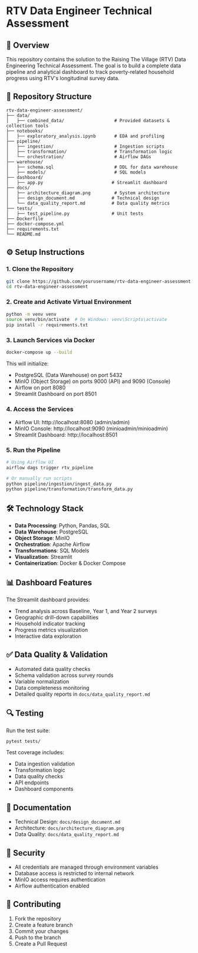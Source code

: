 # RTV Data Engineer Technical Assessment

## 📌 Overview
This repository contains the solution to the Raising The Village (RTV) Data Engineering Technical Assessment. The goal is to build a complete data pipeline and analytical dashboard to track poverty-related household progress using RTV's longitudinal survey data.

## 📁 Repository Structure
```
rtv-data-engineer-assessment/
├── data/
│   ├── combined_data/                   # Provided datasets & collection tools
├── notebooks/
│   ├── exploratory_analysis.ipynb       # EDA and profiling
├── pipeline/
│   ├── ingestion/                       # Ingestion scripts
│   ├── transformation/                  # Transformation logic
│   └── orchestration/                   # Airflow DAGs
├── warehouse/
│   ├── schema.sql                       # DDL for data warehouse
│   ├── models/                          # SQL models
├── dashboard/
│   ├── app.py                          # Streamlit dashboard
├── docs/
│   ├── architecture_diagram.png         # System architecture
│   ├── design_document.md              # Technical design
│   └── data_quality_report.md          # Data quality metrics
├── tests/
│   ├── test_pipeline.py                # Unit tests
├── Dockerfile
├── docker-compose.yml
├── requirements.txt
└── README.md
```

## ⚙️ Setup Instructions

### 1. Clone the Repository
```bash
git clone https://github.com/yourusername/rtv-data-engineer-assessment.git
cd rtv-data-engineer-assessment
```

### 2. Create and Activate Virtual Environment
```bash
python -m venv venv
source venv/bin/activate  # On Windows: venv\Scripts\activate
pip install -r requirements.txt
```

### 3. Launch Services via Docker
```bash
docker-compose up --build
```
This will initialize:
- PostgreSQL (Data Warehouse) on port 5432
- MinIO (Object Storage) on ports 9000 (API) and 9090 (Console)
- Airflow on port 8080
- Streamlit Dashboard on port 8501

### 4. Access the Services
- Airflow UI: http://localhost:8080 (admin/admin)
- MinIO Console: http://localhost:9090 (minioadmin/minioadmin)
- Streamlit Dashboard: http://localhost:8501

### 5. Run the Pipeline
```bash
# Using Airflow UI
airflow dags trigger rtv_pipeline

# Or manually run scripts
python pipeline/ingestion/ingest_data.py
python pipeline/transformation/transform_data.py
```

## 🛠️ Technology Stack
- **Data Processing**: Python, Pandas, SQL
- **Data Warehouse**: PostgreSQL
- **Object Storage**: MinIO
- **Orchestration**: Apache Airflow
- **Transformations**: SQL Models
- **Visualization**: Streamlit
- **Containerization**: Docker & Docker Compose

## 📊 Dashboard Features
The Streamlit dashboard provides:
- Trend analysis across Baseline, Year 1, and Year 2 surveys
- Geographic drill-down capabilities
- Household indicator tracking
- Progress metrics visualization
- Interactive data exploration

## ✅ Data Quality & Validation
- Automated data quality checks
- Schema validation across survey rounds
- Variable normalization
- Data completeness monitoring
- Detailed quality reports in `docs/data_quality_report.md`

## 🔍 Testing
Run the test suite:
```bash
pytest tests/
```

Test coverage includes:
- Data ingestion validation
- Transformation logic
- Data quality checks
- API endpoints
- Dashboard components

## 📝 Documentation
- Technical Design: `docs/design_document.md`
- Architecture: `docs/architecture_diagram.png`
- Data Quality: `docs/data_quality_report.md`

## 🔐 Security
- All credentials are managed through environment variables
- Database access is restricted to internal network
- MinIO access requires authentication
- Airflow authentication enabled

## 🤝 Contributing
1. Fork the repository
2. Create a feature branch
3. Commit your changes
4. Push to the branch
5. Create a Pull Request 